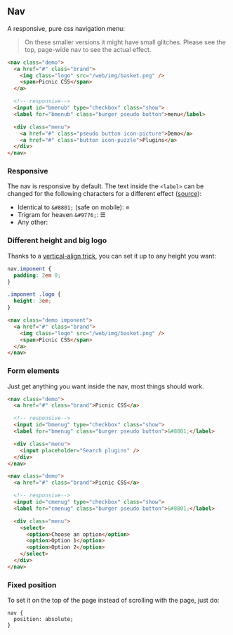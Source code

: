 ## Nav

<style>
nav.demo {
  position: relative;
  z-index: 9;
  padding: 0 .6em;
}
</style>

A responsive, pure css navigation menu:

> On these smaller versions it might have small glitches. Please see the top, page-wide nav to see the actual effect.

```html
<nav class="demo">
  <a href="#" class="brand">
    <img class="logo" src="/web/img/basket.png" />
    <span>Picnic CSS</span>
  </a>

  <!-- responsive-->
  <input id="bmenub" type="checkbox" class="show">
  <label for="bmenub" class="burger pseudo button">menu</label>

  <div class="menu">
    <a href="#" class="pseudo button icon-picture">Demo</a>
    <a href="#" class="button icon-puzzle">Plugins</a>
  </div>
</nav>
```

### Responsive

The nav is responsive by default. The text inside the `<label>` can be changed for the following characters for a
different effect ([source](https://css-tricks.com/three-line-menu-navicon/)):

- Identical to `&#8801;` (safe on mobile): <label class="pseudo button">&#8801;</label>
- Trigram for heaven `&#9776;`: <label class="pseudo button">&#9776;</label>
- Any other: <i class="pseudo button icon-cog"></i>

### Different height and big logo

Thanks to a [vertical-align trick](http://zerosixthree.se/vertical-align-anything-with-just-3-lines-of-css/), you can
set it up to any height you want:

```css
nav.imponent {
  padding: 2em 0;
}

.imponent .logo {
  height: 3em;
}
```

```html
<nav class="demo imponent">
  <a href="#" class="brand">
    <img class="logo" src="/web/img/basket.png" />
    <span>Picnic CSS</span>
  </a>
</nav>
```

### Form elements

Just get anything you want inside the nav, most things should work.

```html
<nav class="demo">
  <a href="#" class="brand">Picnic CSS</a>

  <!-- responsive-->
  <input id="bmenug" type="checkbox" class="show">
  <label for="bmenug" class="burger pseudo button">&#8801;</label>

  <div class="menu">
    <input placeholder="Search plugins" />
  </div>
</nav>
```

```html
<nav class="demo">
  <a href="#" class="brand">Picnic CSS</a>

  <!-- responsive-->
  <input id="cmenug" type="checkbox" class="show">
  <label for="cmenug" class="burger pseudo button">&#8801;</label>

  <div class="menu">
    <select>
      <option>Choose an option</option>
      <option>Option 1</option>
      <option>Option 2</option>
    </select>
  </div>
</nav>
```

### Fixed position

To set it on the top of the page instead of scrolling with the page, just do:

```
nav {
  position: absolute;
}
```

